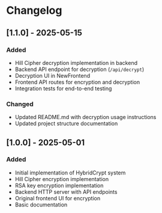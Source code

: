 # Changelog

## [1.1.0] - 2025-05-15

### Added
- Hill Cipher decryption implementation in backend
- Backend API endpoint for decryption (`/api/decrypt`)
- Decryption UI in NewFrontend
- Frontend API routes for encryption and decryption
- Integration tests for end-to-end testing

### Changed
- Updated README.md with decryption usage instructions
- Updated project structure documentation

## [1.0.0] - 2025-05-01

### Added
- Initial implementation of HybridCrypt system
- Hill Cipher encryption implementation
- RSA key encryption implementation
- Backend HTTP server with API endpoints
- Original frontend UI for encryption
- Basic documentation

